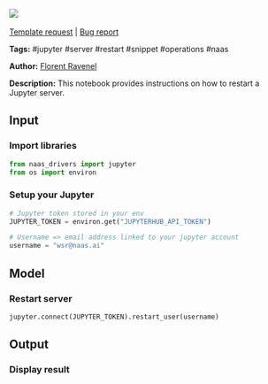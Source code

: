 <a href="https://app.naas.ai/user-redirect/naas/downloader?url=https://raw.githubusercontent.com/jupyter-naas/awesome-notebooks/master/Jupyter/Jupyter_Restart_server.ipynb" target="_parent"><img src="https://naasai-public.s3.eu-west-3.amazonaws.com/open_in_naas.svg"/></a><br><br><a href="https://github.com/jupyter-naas/awesome-notebooks/issues/new?assignees=&labels=&template=template-request.md&title=Tool+-+Action+of+the+notebook+">Template request</a> | <a href="https://github.com/jupyter-naas/awesome-notebooks/issues/new?assignees=&labels=bug&template=bug_report.md&title=Jupyter+-+Restart+server:+Error+short+description">Bug report</a>

**Tags:** #jupyter #server #restart #snippet #operations #naas

**Author:** [Florent Ravenel](https://www.linkedin.com/in/ACoAABCNSioBW3YZHc2lBHVG0E_TXYWitQkmwog/)

**Description:** This notebook provides instructions on how to restart a Jupyter server.

## Input

### Import libraries


```python
from naas_drivers import jupyter
from os import environ
```

### Setup your Jupyter


```python
# Jupyter token stored in your env
JUPYTER_TOKEN = environ.get("JUPYTERHUB_API_TOKEN")

# Username => email address linked to your jupyter account
username = "wsr@naas.ai"
```

## Model

### Restart server


```python
jupyter.connect(JUPYTER_TOKEN).restart_user(username)
```

## Output

### Display result


```python

```
